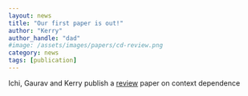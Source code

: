 ```yaml
---
layout: news
title: "Our first paper is out!"
author: "Kerry"
author_handle: "dad"
#image: /assets/images/papers/cd-review.png
category: news
tags: [publication]
---
```

Ichi, Gaurav and Kerry publish a [review] paper on context dependence

[review]: http://kgslab.org/papers/paper/context-dependence-review
